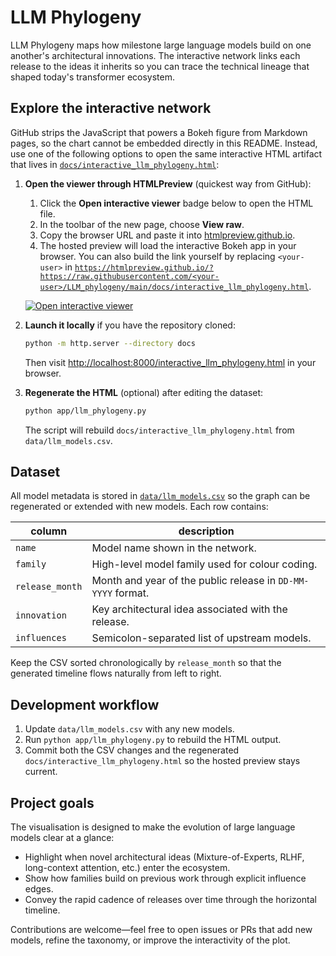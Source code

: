 # LLM Phylogeny

LLM Phylogeny maps how milestone large language models build on one another's
architectural innovations. The interactive network links each release to the
ideas it inherits so you can trace the technical lineage that shaped today's
transformer ecosystem.

## Explore the interactive network

GitHub strips the JavaScript that powers a Bokeh figure from Markdown pages, so
the chart cannot be embedded directly in this README. Instead, use one of the
following options to open the same interactive HTML artifact that lives in
[`docs/interactive_llm_phylogeny.html`](docs/interactive_llm_phylogeny.html):

1. **Open the viewer through HTMLPreview** (quickest way from GitHub):
   1. Click the **Open interactive viewer** badge below to open the HTML file.
   2. In the toolbar of the new page, choose **View raw**.
   3. Copy the browser URL and paste it into [htmlpreview.github.io](https://htmlpreview.github.io/).
   4. The hosted preview will load the interactive Bokeh app in your browser.
      You can also build the link yourself by replacing `<your-user>` in
      [`https://htmlpreview.github.io/?https://raw.githubusercontent.com/<your-user>/LLM_phylogeny/main/docs/interactive_llm_phylogeny.html`](https://htmlpreview.github.io/?https://raw.githubusercontent.com/<your-user>/LLM_phylogeny/main/docs/interactive_llm_phylogeny.html).

   [![Open interactive viewer](https://img.shields.io/badge/Interactive%20network-Open%20HTML-blue)](docs/interactive_llm_phylogeny.html)

2. **Launch it locally** if you have the repository cloned:
   ```bash
   python -m http.server --directory docs
   ```
   Then visit [http://localhost:8000/interactive_llm_phylogeny.html](http://localhost:8000/interactive_llm_phylogeny.html) in your browser.

3. **Regenerate the HTML** (optional) after editing the dataset:
   ```bash
   python app/llm_phylogeny.py
   ```
   The script will rebuild `docs/interactive_llm_phylogeny.html` from
   `data/llm_models.csv`.

## Dataset

All model metadata is stored in [`data/llm_models.csv`](data/llm_models.csv) so
the graph can be regenerated or extended with new models. Each row contains:

| column | description |
| --- | --- |
| `name` | Model name shown in the network. |
| `family` | High-level model family used for colour coding. |
| `release_month` | Month and year of the public release in `DD-MM-YYYY` format. |
| `innovation` | Key architectural idea associated with the release. |
| `influences` | Semicolon-separated list of upstream models. |

Keep the CSV sorted chronologically by `release_month` so that the generated
timeline flows naturally from left to right.

## Development workflow

1. Update `data/llm_models.csv` with any new models.
2. Run `python app/llm_phylogeny.py` to rebuild the HTML output.
3. Commit both the CSV changes and the regenerated
   `docs/interactive_llm_phylogeny.html` so the hosted preview stays current.

## Project goals

The visualisation is designed to make the evolution of large language models
clear at a glance:

- Highlight when novel architectural ideas (Mixture-of-Experts, RLHF, long-context
  attention, etc.) enter the ecosystem.
- Show how families build on previous work through explicit influence edges.
- Convey the rapid cadence of releases over time through the horizontal timeline.

Contributions are welcome—feel free to open issues or PRs that add new models,
refine the taxonomy, or improve the interactivity of the plot.
